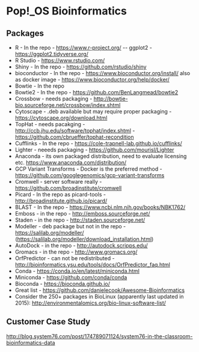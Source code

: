 # Pop!\_OS Bioinformatics

## Packages

- R - In the repo - https://www.r-project.org/ -- ggplot2 - https://ggplot2.tidyverse.org/ 
- R Studio - https://www.rstudio.com/
- Shiny - In the repo - https://github.com/rstudio/shiny
- bioconductor - In the repo - https://www.bioconductor.org/install/ also as docker image - https://www.bioconductor.org/help/docker/
- Bowtie - In the repo
- Bowtie2 - In the repo - https://github.com/BenLangmead/bowtie2
- Crossbow - needs packaging - http://bowtie-bio.sourceforge.net/crossbow/index.shtml
- Cytoscape - .deb available but may require proper packaging - https://cytoscape.org/download.html
- TopHat - needs pacakging - http://ccb.jhu.edu/software/tophat/index.shtml - https://github.com/cbrueffer/tophat-recondition
- Cufflinks - In the repo - https://cole-trapnell-lab.github.io/cufflinks/
- Lighter - neeeds packaging - https://github.com/mourisl/Lighter
- Anaconda - its own packaged distribution, need to evaluate licensing etc. https://www.anaconda.com/distribution/
- GCP Variant Transforms - Docker is the preferred method - https://github.com/googlegenomics/gcp-variant-transforms
- Cromwell - server software really - https://github.com/broadinstitute/cromwell
- Picard - In the repo as picard-tools - http://broadinstitute.github.io/picard/
- BLAST - In the repo - https://www.ncbi.nlm.nih.gov/books/NBK1762/
- Emboss - in the repo - http://emboss.sourceforge.net/
- Staden - in the repo - http://staden.sourceforge.net/
- Modeller - deb package but not in the repo - https://salilab.org/modeller/ (https://salilab.org/modeller/download_installation.html)
- AutoDock - in the repo - http://autodock.scripps.edu/
- Gromacs - in the repo - http://www.gromacs.org/
- OrfPredictor - can not be redistributed - http://bioinformatics.ysu.edu/tools/docs/OrfPredictor_faq.html
- Conda - https://conda.io/en/latest/miniconda.html
- Miniconda - https://github.com/conda/conda
- Bioconda - https://bioconda.github.io/
- Great list - https://github.com/danielecook/Awesome-Bioinformatics
- Consider the 250+ packages in BioLinux (apparently last updated in 2015): http://environmentalomics.org/bio-linux-software-list/

## Customer Case Study

http://blog.system76.com/post/174789071124/system76-in-the-classroom-bioinformatics-data

